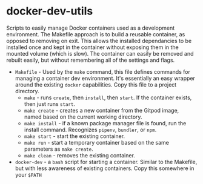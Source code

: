 # docker-dev-utils
Scripts to easily manage Docker containers used as a development environment.  The Makefile approach is to build a reusable container, as opposed to removing on exit.  This allows the installed dependancies to be installed once and kept in the container without exposing them in the mounted volume (which is slow).  The container can easily be removed and rebuilt easily, but without remembering all of the settings and flags.
* `Makefile` - Used by the `make` command, this file defines commands for managing a container dev environment.  It's essentially an easy wrapper around the existing `docker` capabilities.  Copy this file to a project directory.
  * `make` - runs `create`, then `install`, then `start`.  If the container exists, then just runs `start`.
  * `make create` - creates a new container from the Gitpod image, named based on the current working directory.
  * `make install` - if a known package manager file is found, run the install command.  Recognizes `pipenv`, `bundler`, or `npm`.
  * `make start` - start the existing container.
  * `make run` - start a temporary container based on the same parameters as `make create`.
  * `make clean` - removes the existing container.
* `docker-dev` - a `bash` script for starting a container.  Similar to the Makefile, but with less awareness of existing containers.  Copy this somewhere in your `$PATH`
